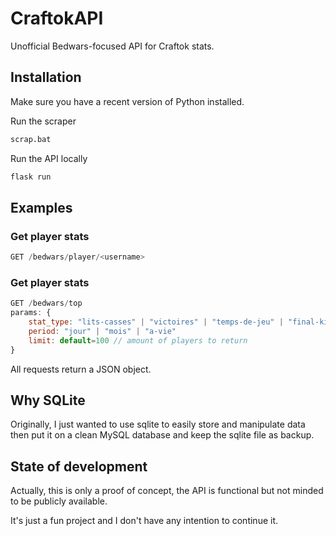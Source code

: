 # CraftokAPI

Unofficial Bedwars-focused API for Craftok stats.

## Installation

Make sure you have a recent version of Python installed.

Run the scraper
```bash
scrap.bat
```

Run the API locally
```bash
flask run
```

## Examples

### Get player stats
```js
GET /bedwars/player/<username>
```

### Get player stats
```js
GET /bedwars/top
params: {
    stat_type: "lits-casses" | "victoires" | "temps-de-jeu" | "final-kills" | "morts" | "kills"
    period: "jour" | "mois" | "a-vie"
    limit: default=100 // amount of players to return
}
```

All requests return a JSON object.

## Why SQLite

Originally, I just wanted to use sqlite to easily store and manipulate data then put it on a clean MySQL database and keep the sqlite file as backup.

## State of development

Actually, this is only a proof of concept, the API is functional but not minded to be publicly available.

It's just a fun project and I don't have any intention to continue it.
